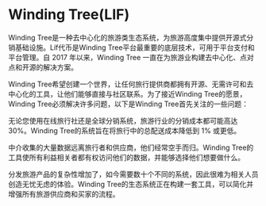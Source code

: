 # Winding Tree(LIF)

Winding Tree是一种去中心化的旅游类生态系统，为旅游高度集中提供开源式分销基础设施。Líf代币是Winding Tree平台最重要的底层技术，可用于平台支付和平台管理。自 2017 年以来，Winding Tree 一直在为旅游业构建去中心化、点对点和开源的解决方案。

Winding Tree希望创建一个世界，让任何旅行提供商都拥有开源、无需许可和去中心化的工具，让他们能够直接与社区联系。为了接近Winding Tree的愿景，Winding Tree必须解决许多问题，以下是Winding Tree首先关注的一些问题：

无论您使用在线旅行社还是全球分销系统，旅游行业的分销成本都可能高达 30%。Winding Tree的系统旨在将旅行中的总配送成本降低到 1% 或更低。

中介收集的大量数据远离旅行者和供应商，他们经常空手而归。Winding Tree的工具使所有利益相关者都有权访问他们的数据，并能够选择他们想要做什么。

分发旅游产品的复杂性增加了，如今需要数十个不同的系统，因此很难为相关人员创造无忧无虑的体验。Winding Tree的生态系统正在构建一套工具，可以简化并增强所有旅游供应商和买家的流程。
